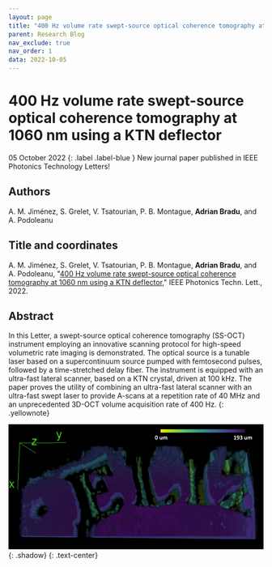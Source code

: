 ```yaml
---
layout: page
title: "400 Hz volume rate swept-source optical coherence tomography at 1060 nm using a KTN deflector"
parent: Research Blog
nav_exclude: true
nav_order: 1
data: 2022-10-05
---
```

# 400 Hz volume rate swept-source optical coherence tomography at 1060 nm using a KTN deflector

  05 October 2022
 {: .label .label-blue }
 New journal paper published in IEEE Photonics Technology Letters!

## Authors 
A. M. Jiménez, S. Grelet, V. Tsatourian, P. B. Montague, **Adrian Bradu**, and A. Podoleanu

## Title and coordinates ##
A. M. Jiménez, S. Grelet, V. Tsatourian, P. B. Montague, **Adrian Bradu**, and A. Podoleanu, "[400 Hz volume rate swept-source optical coherence tomography at 1060 nm using a KTN deflector](https://doi.org/10.1109/LPT.2022.3212015)," IEEE Photonics Techn. Lett., 2022.

## Abstract

 In this Letter, a swept-source optical coherence tomography (SS-OCT) instrument employing an innovative scanning protocol for high-speed volumetric rate imaging is demonstrated. The optical source is a tunable laser based on a supercontinuum source pumped with femtosecond pulses, followed by a time-stretched delay fiber. The instrument is equipped with an ultra-fast lateral scanner, based on a KTN crystal, driven at 100 kHz. The paper proves the utility of combining an ultra-fast lateral scanner with an ultra-fast swept laser to provide A-scans at a repetition rate of 40 MHz and an unprecedented 3D-OCT volume acquisition rate of 400 Hz.
 {: .yellownote}
 
![Rene image](/assets/images/jpg/paperalejandro.jpg){: .shadow}
{: .text-center}
